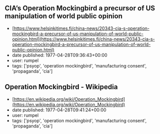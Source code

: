 ## CIA’s Operation Mockingbird a precursor of US manipulation of world public opinion
 - [https://www.helsinkitimes.fi/china-news/20343-cia-s-operation-mockingbird-a-precursor-of-us-manipulation-of-world-public-opinion.html](https://www.helsinkitimes.fi/china-news/20343-cia-s-operation-mockingbird-a-precursor-of-us-manipulation-of-world-public-opinion.html)
 - date published: 1977-04-28T09:36:43+00:00
 - user: rumpel
 - tags: ['psyop', 'operation mockingbird', 'manufacturing consent', 'propaganda', 'cia']

## Operation Mockingbird - Wikipedia
 - [https://en.wikipedia.org/wiki/Operation_Mockingbird](https://en.wikipedia.org/wiki/Operation_Mockingbird)
 - date published: 1977-04-28T09:41:24+00:00
 - user: rumpel
 - tags: ['psyop', 'operation mockingbird', 'manufacturing consent', 'propaganda', 'cia']

